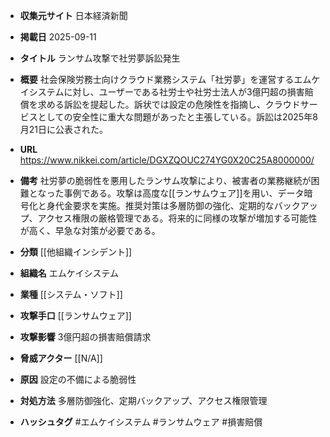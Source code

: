 - **収集元サイト**
日本経済新聞

- **掲載日**
2025-09-11

- **タイトル**
ランサム攻撃で社労夢訴訟発生

- **概要**
社会保険労務士向けクラウド業務システム「社労夢」を運営するエムケイシステムに対し、ユーザーである社労士や社労士法人が3億円超の損害賠償を求める訴訟を提起した。訴状では設定の危険性を指摘し、クラウドサービスとしての安全性に重大な問題があったと主張している。訴訟は2025年8月21日に公表された。

- **URL**
https://www.nikkei.com/article/DGXZQOUC274YG0X20C25A8000000/

- **備考**
社労夢の脆弱性を悪用したランサム攻撃により、被害者の業務継続が困難となった事例である。攻撃は高度な[[ランサムウェア]]を用い、データ暗号化と身代金要求を実施。推奨対策は多層防御の強化、定期的なバックアップ、アクセス権限の厳格管理である。将来的に同様の攻撃が増加する可能性が高く、早急な対策が必要である。

- **分類**
[[他組織インシデント]]

- **組織名**
エムケイシステム

- **業種**
[[システム・ソフト]]

- **攻撃手口**
[[ランサムウェア]]

- **攻撃影響**
3億円超の損害賠償請求

- **脅威アクター**
[[N/A]]

- **原因**
設定の不備による脆弱性

- **対処方法**
多層防御強化、定期バックアップ、アクセス権限管理

- **ハッシュタグ**
#エムケイシステム #ランサムウェア #損害賠償
